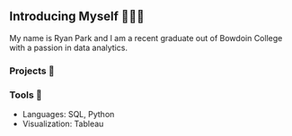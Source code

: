 ## Introducing Myself 🙋🏽‍♂️

My name is Ryan Park and I am a recent graduate out of Bowdoin College with a passion in data analytics. 

### Projects 📁


### Tools 🔧
* Languages: SQL, Python
* Visualization: Tableau

<!--
**ryanpark0117/ryanpark0117** is a ✨ _special_ ✨ repository because its `README.md` (this file) appears on your GitHub profile.

Here are some ideas to get you started:

- 🔭 I’m currently working on ...
- 🌱 I’m currently learning ...
- 👯 I’m looking to collaborate on ...
- 🤔 I’m looking for help with ...
- 💬 Ask me about ...
- 📫 How to reach me: ...
- 😄 Pronouns: ...
- ⚡ Fun fact: ...
-->

